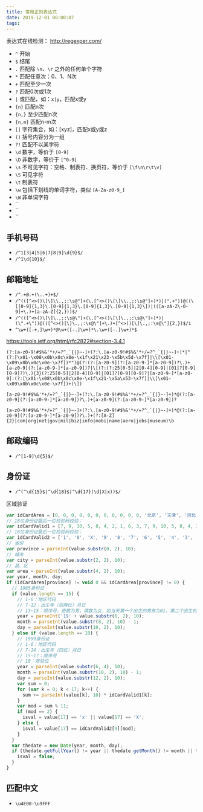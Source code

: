 ```yaml
---
title: 常用正则表达式
date: 2019-12-01 00:00:07
tags:
---
```


表达式在线检测： http://regexper.com/

<!-- more -->

- `^` 开始
- `$` 结尾
- `.` 匹配除 `\n`、`\r` 之外的任何单个字符
- `*` 匹配任意次：0、1、N次
- `+` 匹配至少一次
- `?` 匹配0次或1次
- `|` 或匹配，如：`x|y`，匹配x或y
- `{n}` 匹配n次
- `{n,}` 至少匹配n次
- `{n,m}` 匹配n-m次
- `[]` 字符集合，如：[xyz]，匹配x或y或z
- `()` 括号内容分为一组
- `?!` 匹配不以某字符
- `\d` 数字，等价于 `[0-9]`
- `\D` 非数字，等价于 `[^0-9]`
- `\s` 不可见字符：空格、制表符、换页符，等价于 `[\f\n\r\t\v]`
- `\S` 可见字符
- `\t` 制表符
- `\w` 包括下划线的单词字符，类似 `[A-Za-z0-9_]`
- `\W` 非单词字符
- ``
- ``
- ``

## 手机号码

- `/^1[3|4|5|6|7|8|9]\d{9}$/`
- `/^1\d{10}$/`

## 邮箱地址

- `/^.+@.+(\..+)+$/`
- `/^(([^<>()\[\]\\.,;:\s@"]+(\.[^<>()\[\]\\.,;:\s@"]+)*)|(".+"))@((\[[0-9]{1,3}\.[0-9]{1,3}\.[0-9]{1,3}\.[0-9]{1,3}\])|(([a-zA-Z\-0-9]+\.)+[a-zA-Z]{2,}))$/`
- `/^(([^<>()\[\]\.,;:\s@\"]+(\.[^<>()\[\]\.,;:\s@\"]+)*)|(\".+\"))@(([^<>()[\]\.,;:\s@\"]+\.)+[^<>()[\]\.,;:\s@\"]{2,})$/i`
- `^\w+([-+.]\w+)*@\w+([-.]\w+)*\.\w+([-.]\w+)*$`

https://tools.ietf.org/html/rfc2822#section-3.4.1

```
(?:[a-z0-9!#$%&'*+/=?^_`{|}~-]+(?:\.[a-z0-9!#$%&'*+/=?^_`{|}~-]+)*|"(?:[\x01-\x08\x0b\x0c\x0e-\x1f\x21\x23-\x5b\x5d-\x7f]|\\[\x01-\x09\x0b\x0c\x0e-\x7f])*")@(?:(?:[a-z0-9](?:[a-z0-9-]*[a-z0-9])?\.)+[a-z0-9](?:[a-z0-9-]*[a-z0-9])?|\[(?:(?:25[0-5]|2[0-4][0-9]|[01]?[0-9][0-9]?)\.){3}(?:25[0-5]|2[0-4][0-9]|[01]?[0-9][0-9]?|[a-z0-9-]*[a-z0-9]:(?:[\x01-\x08\x0b\x0c\x0e-\x1f\x21-\x5a\x53-\x7f]|\\[\x01-\x09\x0b\x0c\x0e-\x7f])+)\])
```

```
[a-z0-9!#$%&'*+/=?^_`{|}~-]+(?:\.[a-z0-9!#$%&'*+/=?^_`{|}~-]+)*@(?:[a-z0-9](?:[a-z0-9-]*[a-z0-9])?\.)+[a-z0-9](?:[a-z0-9-]*[a-z0-9])?
```

```
[a-z0-9!#$%&'*+/=?^_`{|}~-]+(?:\.[a-z0-9!#$%&'*+/=?^_`{|}~-]+)*@(?:[a-z0-9](?:[a-z0-9-]*[a-z0-9])?\.)+(?:[A-Z]{2}|com|org|net|gov|mil|biz|info|mobi|name|aero|jobs|museum)\b
```

## 邮政编码

- `/^[1-9]\d{5}$/`

## 身份证

- `/^(^\d{15}$|^\d{18}$|^\d{17}(\d|X|x))$/`

区域验证

```js
var idCardArea = [0, 0, 0, 0, 0, 0, 0, 0, 0, 0, 0, '北京', '天津', '河北', '山西', '内蒙古', 0, 0, 0, 0, 0, '辽宁', '吉林', '黑龙江', 0, 0, 0, 0, 0, 0, 0, '上海', '江苏', '浙江', '安微', '福建', '江西', '山东', 0, 0, 0, '河南', '湖北', '湖南', '广东', '广西', '海南', 0, 0, 0, '重庆', '四川', '贵州', '云南', '西藏', 0, 0, 0, 0, 0, 0, '陕西', '甘肃', '青海', '宁夏', '新疆', 0, 0, 0, 0, 0, '台湾', 0, 0, 0, 0, 0, 0, 0, 0, 0, '香港', '澳门', 0, 0, 0, 0, 0, 0, 0, 0, '国外']
// 18位身份证最后一位检验码校验：
var idCardValid1 = [7, 9, 10, 5, 8, 4, 2, 1, 6, 3, 7, 9, 10, 5, 8, 4, 2]
// 18位身份证最后一位检验码校验：
var idCardValid2 = ['1', '0', 'X', '9', '8', '7', '6', '5', '4', '3', '2']
// 省份
var province = parseInt(value.substr(0, 2), 10);
// 城市
var city = parseInt(value.substr(2, 2), 10);
// 县、区
var area = parseInt(value.substr(4, 2), 10);
var year, month, day;
if (idCardArea[province] != void 0 && idCardArea[province] != 0) {
  // 1985身份证
  if (value.length == 15) {
    // 1-6：地区代码
    // 7-12：出生年（后两位）月日
    // 13~15：顺序号，奇数为男，偶数为女，如当天第一个出生的男孩为01，第二个出生的则为03
    year = parseInt('19' + value.substr(6, 2), 10);
    month = parseInt(value.substr(8, 2), 10) - 1;
    day = parseInt(value.substr(10, 2), 10);
  } else if (value.length == 18) {
    // 1999身份证
    // 1-6：地区代码
    // 7-14：出生年（四位）月日
    // 15~17：顺序号
    // 18：效验位
    year = parseInt(value.substr(6, 4), 10);
    month = parseInt(value.substr(10, 2), 10) - 1;
    day = parseInt(value.substr(12, 2), 10);
    var sum = 0;
    for (var k = 0; k < 17; k++) {
      sum += parseInt(value[k], 10) * idCardValid1[k];
    }
    var mod = sum % 11;
    if (mod == 2) {
      isval = value[17] == 'x' || value[17] == 'X';
    } else {
      isval = value[17] == idCardValid2[9][mod];
    }
  }
  var thedate = new Date(year, month, day);
  if (thedate.getFullYear() != year || thedate.getMonth() != month || thedate.getDate() != day) {
    isval = false;
  }
}
```

## 匹配中文

- `\u4E00-\u9FFF`


